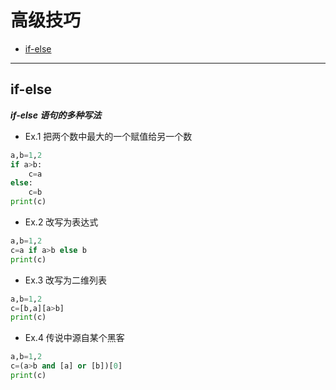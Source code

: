 # 高级技巧
* [if-else](#if-else)

***
## if-else
***if-else 语句的多种写法***
* Ex.1 把两个数中最大的一个赋值给另一个数
```python
a,b=1,2
if a>b:
    c=a
else:
    c=b
print(c)
```
* Ex.2 改写为表达式
```python
a,b=1,2
c=a if a>b else b
print(c)
```
* Ex.3 改写为二维列表
```python
a,b=1,2
c=[b,a][a>b]
print(c)
```
* Ex.4 传说中源自某个黑客
```python
a,b=1,2
c=(a>b and [a] or [b])[0]
print(c)
```
